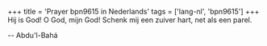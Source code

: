 +++
title = 'Prayer bpn9615 in Nederlands'
tags = ['lang-nl', 'bpn9615']
+++
Hij is God! O God, mijn God! Schenk mij een zuiver hart, net als een parel.

-- Abdu'l-Bahá
